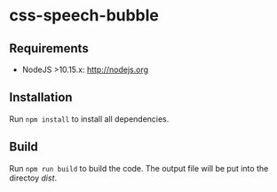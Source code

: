 # css-speech-bubble

## Requirements
* NodeJS >10.15.x: http://nodejs.org

## Installation
Run
```npm install```
to install all dependencies.

## Build
Run
```npm run build```
to build the code. The output file will be put into the directoy _dist_.